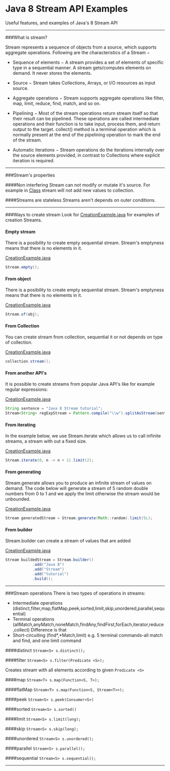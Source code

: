 # Java 8 Stream API Examples
Useful features, and examples of Java's 8 Stream API

---

###What is stream?

Stream represents a sequence of objects from a source, which supports aggregate operations. Following are the characteristics of a Stream −

* Sequence of elements − A stream provides a set of elements of specific type in a sequential manner. A stream gets/computes elements on demand. It never stores the elements.

* Source − Stream takes Collections, Arrays, or I/O resources as input source.

* Aggregate operations − Stream supports aggregate operations like filter, map, limit, reduce, find, match, and so on.

* Pipelining − Most of the stream operations return stream itself so that their result can be pipelined. These operations are called intermediate operations and their function is to take input, process them, and return output to the target. collect() method is a terminal operation which is normally present at the end of the pipelining operation to mark the end of the stream.

* Automatic iterations − Stream operations do the iterations internally over the source elements provided, in contrast to Collections where explicit iteration is required.

---

###Stream's properties

####Non interfering
Stream can not modify or mutate it's source. For example in [Class]() stream will not add new values to collection.

####Streams are stateless
Streams aren't depends on outer conditions. 

---

###Ways to create stream
Look for [CreationExample.java](https://github.com/vlsidlyarevich/Stream-API-Examples/blob/master/src/main/java/com/github/vlsidlyarevich/stream/api/examples/creating/CreationExample.java) for examples of creation Streams.

#### Empty stream
There is a posibility to create empty sequential stream. Stream's emptyness means that there is no elements in it.

[CreationExample.java](https://github.com/vlsidlyarevich/Stream-API-Examples/blob/master/src/main/java/com/github/vlsidlyarevich/stream/api/examples/creating/%D0%A1reationExample.java#L12)
```java
Stream.empty();
```

#### From object
There is a posibility to create empty sequential stream. Stream's emptyness means that there is no elements in it.

[CreationExample.java](https://github.com/vlsidlyarevich/Stream-API-Examples/blob/master/src/main/java/com/github/vlsidlyarevich/stream/api/examples/creating/%D0%A1reationExample.java#L13)
```java
Stream.of(obj);
```


#### From Collection
You can create stream from collection, sequential it or not depends on type of collection.

[CreationExample.java](https://github.com/vlsidlyarevich/Stream-API-Examples/blob/master/src/main/java/com/github/vlsidlyarevich/stream/api/examples/creating/%D0%A1reationExample.java#L14-L18)
```java
collection.stream();
```

#### From another API's
It is possible to create streams from popular Java API's like for example regular expressions:

[CreationExample.java](https://github.com/vlsidlyarevich/Stream-API-Examples/blob/master/src/main/java/com/github/vlsidlyarevich/stream/api/examples/creating/%D0%A1reationExample.java#L22-L23)
```java
String sentence = "Java 8 Stream tutorial";
Stream<String> regExpStream = Pattern.compile("\\w").splitAsStream(sentence);
```

#### From iterating
In the example below, we use Stream.iterate which allows us to call infinite streams, a stream with out a fixed size. 

[CreationExample.java](https://github.com/vlsidlyarevich/Stream-API-Examples/blob/master/src/main/java/com/github/vlsidlyarevich/stream/api/examples/creating/%D0%A1reationExample.java#L19)
```java
Stream.iterate(0, n -> n + 1).limit(2);
```

#### From generating
Stream.generate allows you to produce an infinite stream of values on demand. The code below will generate a stream of 5 random double numbers from 0 to 1 and we apply the limit otherwise the stream would be unbounded.

[CreationExample.java](https://github.com/vlsidlyarevich/Stream-API-Examples/blob/master/src/main/java/com/github/vlsidlyarevich/stream/api/examples/creating/%D0%A1reationExample.java#L20)
```java
Stream generatedStream = Stream.generate(Math::random).limit(5L);
```

#### From builder
Stream.builder can create a stream of values that are added

[CreationExample.java](https://github.com/vlsidlyarevich/Stream-API-Examples/blob/master/src/main/java/com/github/vlsidlyarevich/stream/api/examples/creating/%D0%A1reationExample.java#L25-29)
```java
Stream buildedStream = Stream.builder()
            .add("Java 8")
            .add("Stream")
            .add("tutorial")
            .build();
```

---
###Stream operations
There is two types of operations in streams:
* Intermediate operations (distinct,filter,map,flatMap,peek,sorted,limit,skip,unordered,parallel,sequential)
* Terminal operations (allMatch,anyMatch,noneMatch,findAny,findFirst,forEach,iterator,reduce,collect)
Difference is that
* Short-circuiting (find*,*Match,limit) e.g. 5 terminal commands-all match and find, and one limit command

####distinct
`Stream<S> s.distinct();`

####filter
`Stream<S> s.filter(Predicate <S>);`

Creates stream with all elements according to given ``Predicate <S>``

####map
`Stream<T> s.map(Function<S, T>);`

####flatMap
`Stream<T> s.map(Function<S, Stream<T>>);`

####peek
`Stream<S> s.peek(Consumer<S>)`

####sorted
`Stream<S> s.sorted()`

####limit
`Stream<S> s.limit(long);`

####skip
`Stream<S> s.skip(long);`

####unordered
`Stream<S> s.unordered();`

####parallel
`Stream<S> s.parallel();`

####sequential
`Stream<S> s.sequential();`


---
